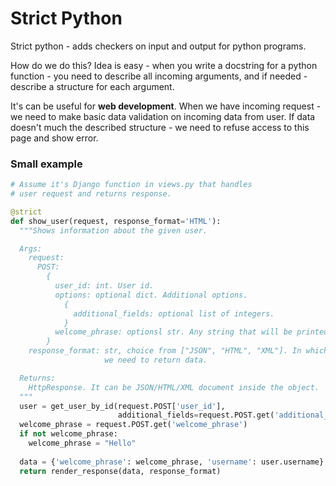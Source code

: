 # Strict Python

Strict python - adds checkers on input and output for python programs.

How do we do this? Idea is easy - when you write a docstring for a python function - you need to describe all incoming arguments, and if needed - describe a structure for each argument.

It's can be useful for **web development**. When we have incoming request - we need to make basic data validation on incoming data from user. If data doesn't much the described structure - we need to refuse access to this page and show error. 

### Small example

```python
# Assume it's Django function in views.py that handles
# user request and returns response.

@strict
def show_user(request, response_format='HTML'):
  """Shows information about the given user.

  Args:
    request:
      POST:
        {
          user_id: int. User id.
          options: optional dict. Additional options.
            {
              additional_fields: optional list of integers.
            }
          welcome_phrase: optionsl str. Any string that will be printed before user name.
        }
    response_format: str, choice from ["JSON", "HTML", "XML"]. In which format
                     we need to return data.

  Returns:
    HttpResponse. It can be JSON/HTML/XML document inside the object.
  """
  user = get_user_by_id(request.POST['user_id'],
                        additional_fields=request.POST.get('additional_fields'))
  welcome_phrase = request.POST.get('welcome_phrase')
  if not welcome_phrase:
    welcome_phrase = "Hello"
  
  data = {'welcome_phrase': welcome_phrase, 'username': user.username}
  return render_response(data, response_format)
```
